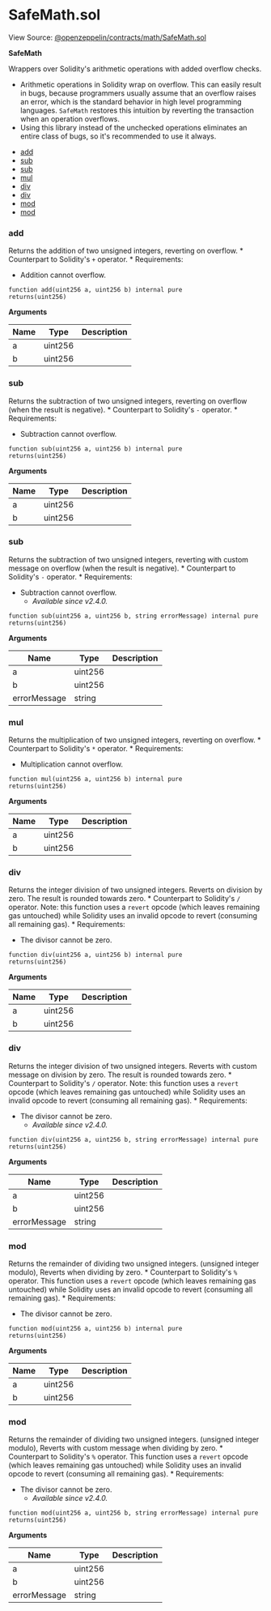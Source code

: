 # SafeMath.sol

View Source: [@openzeppelin/contracts/math/SafeMath.sol](https://github.com/Dapp-Wizards/Avastars-Contracts/blob/master/@openzeppelin/contracts/math/SafeMath.sol)

**SafeMath**

Wrappers over Solidity's arithmetic operations with added overflow
checks.
 * Arithmetic operations in Solidity wrap on overflow. This can easily result
in bugs, because programmers usually assume that an overflow raises an
error, which is the standard behavior in high level programming languages.
`SafeMath` restores this intuition by reverting the transaction when an
operation overflows.
 * Using this library instead of the unchecked operations eliminates an entire
class of bugs, so it's recommended to use it always.

- [add](#add)
- [sub](#sub)
- [sub](#sub)
- [mul](#mul)
- [div](#div)
- [div](#div)
- [mod](#mod)
- [mod](#mod)

### add

Returns the addition of two unsigned integers, reverting on
overflow.
     * Counterpart to Solidity's `+` operator.
     * Requirements:
- Addition cannot overflow.

```solidity
function add(uint256 a, uint256 b) internal pure
returns(uint256)
```

**Arguments**

| Name        | Type           | Description  |
| ------------- |------------- | -----|
| a | uint256 |  | 
| b | uint256 |  | 

### sub

Returns the subtraction of two unsigned integers, reverting on
overflow (when the result is negative).
     * Counterpart to Solidity's `-` operator.
     * Requirements:
- Subtraction cannot overflow.

```solidity
function sub(uint256 a, uint256 b) internal pure
returns(uint256)
```

**Arguments**

| Name        | Type           | Description  |
| ------------- |------------- | -----|
| a | uint256 |  | 
| b | uint256 |  | 

### sub

Returns the subtraction of two unsigned integers, reverting with custom message on
overflow (when the result is negative).
     * Counterpart to Solidity's `-` operator.
     * Requirements:
- Subtraction cannot overflow.
     * _Available since v2.4.0._

```solidity
function sub(uint256 a, uint256 b, string errorMessage) internal pure
returns(uint256)
```

**Arguments**

| Name        | Type           | Description  |
| ------------- |------------- | -----|
| a | uint256 |  | 
| b | uint256 |  | 
| errorMessage | string |  | 

### mul

Returns the multiplication of two unsigned integers, reverting on
overflow.
     * Counterpart to Solidity's `*` operator.
     * Requirements:
- Multiplication cannot overflow.

```solidity
function mul(uint256 a, uint256 b) internal pure
returns(uint256)
```

**Arguments**

| Name        | Type           | Description  |
| ------------- |------------- | -----|
| a | uint256 |  | 
| b | uint256 |  | 

### div

Returns the integer division of two unsigned integers. Reverts on
division by zero. The result is rounded towards zero.
     * Counterpart to Solidity's `/` operator. Note: this function uses a
`revert` opcode (which leaves remaining gas untouched) while Solidity
uses an invalid opcode to revert (consuming all remaining gas).
     * Requirements:
- The divisor cannot be zero.

```solidity
function div(uint256 a, uint256 b) internal pure
returns(uint256)
```

**Arguments**

| Name        | Type           | Description  |
| ------------- |------------- | -----|
| a | uint256 |  | 
| b | uint256 |  | 

### div

Returns the integer division of two unsigned integers. Reverts with custom message on
division by zero. The result is rounded towards zero.
     * Counterpart to Solidity's `/` operator. Note: this function uses a
`revert` opcode (which leaves remaining gas untouched) while Solidity
uses an invalid opcode to revert (consuming all remaining gas).
     * Requirements:
- The divisor cannot be zero.
     * _Available since v2.4.0._

```solidity
function div(uint256 a, uint256 b, string errorMessage) internal pure
returns(uint256)
```

**Arguments**

| Name        | Type           | Description  |
| ------------- |------------- | -----|
| a | uint256 |  | 
| b | uint256 |  | 
| errorMessage | string |  | 

### mod

Returns the remainder of dividing two unsigned integers. (unsigned integer modulo),
Reverts when dividing by zero.
     * Counterpart to Solidity's `%` operator. This function uses a `revert`
opcode (which leaves remaining gas untouched) while Solidity uses an
invalid opcode to revert (consuming all remaining gas).
     * Requirements:
- The divisor cannot be zero.

```solidity
function mod(uint256 a, uint256 b) internal pure
returns(uint256)
```

**Arguments**

| Name        | Type           | Description  |
| ------------- |------------- | -----|
| a | uint256 |  | 
| b | uint256 |  | 

### mod

Returns the remainder of dividing two unsigned integers. (unsigned integer modulo),
Reverts with custom message when dividing by zero.
     * Counterpart to Solidity's `%` operator. This function uses a `revert`
opcode (which leaves remaining gas untouched) while Solidity uses an
invalid opcode to revert (consuming all remaining gas).
     * Requirements:
- The divisor cannot be zero.
     * _Available since v2.4.0._

```solidity
function mod(uint256 a, uint256 b, string errorMessage) internal pure
returns(uint256)
```

**Arguments**

| Name        | Type           | Description  |
| ------------- |------------- | -----|
| a | uint256 |  | 
| b | uint256 |  | 
| errorMessage | string |  | 

